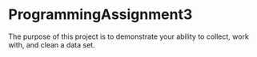 # ProgrammingAssignment3
The purpose of this project is to demonstrate your ability to collect, work with, and clean a data set.
